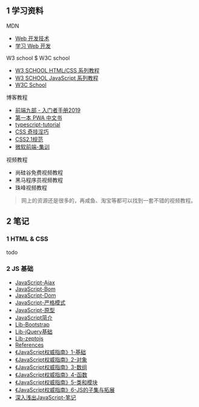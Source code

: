 ## 1 学习资料

MDN

- [Web 开发技术](https://developer.mozilla.org/zh-CN/docs/Web)
- [学习 Web 开发](https://developer.mozilla.org/zh-CN/docs/Learn)

W3 school $ W3C school

- [W3 SCHOOL HTML/CSS 系列教程](http://www.w3school.com.cn/h.asp)
- [W3 SCHOOL JavaScript 系列教程](http://www.w3school.com.cn/b.asp)
- [W3C School](https://www.w3cschool.cn/%20)

博客教程

- [前端九部 - 入门者手册2019](https://www.yuque.com/fe9/basic)
- [第一本 PWA 中文书](https://github.com/SangKa/PWA-Book-CN)
- [typescript-tutorial](https://github.com/xcatliu/typescript-tutorial)
- [CSS 奇技淫巧](https://github.com/chokcoco/iCSS)
- [CSS2.1规范](http://www.ayqy.net/doc/css2-1/cover.html)
- [微软前端-集训](https://github.com/Microsoft/frontend-bootcamp)

视频教程

- 尚硅谷免费视频教程
- 黑马程序员视频教程
- 珠峰视频教程

>网上的资源还是很多的，再咸鱼、淘宝等都可以找到一套不错的视频教程。

## 2 笔记

### 1 HTML & CSS

todo

### 2 JS 基础

- [JavaScript-Ajax](JavaScript/JavaScript-Ajax.md)
- [JavaScript-Bom](JavaScript/JavaScript-Bom.md)
- [JavaScript-Dom](JavaScript/JavaScript-Dom.md)
- [JavaScript-严格模式](JavaScript/JavaScript-严格模式.md)
- [JavaScript-原型](JavaScript/JavaScript-原型.md)
- [JavaScript简介](JavaScript/JavaScript简介.md)
- [Lib-Bootstrap](JavaScript/Lib-Bootstrap.md)
- [Lib-jQuery基础](JavaScript/Lib-jQuery基础.md)
- [Lib-zeptojs](JavaScript/Lib-zeptojs.md)
- [References](JavaScript/References.md)
- [《JavaScript权威指南》1-基础](JavaScript/《JavaScript权威指南》1-基础.md)
- [《JavaScript权威指南》2-对象](JavaScript/《JavaScript权威指南》2-对象.md)
- [《JavaScript权威指南》3-数组](JavaScript/《JavaScript权威指南》3-数组.md)
- [《JavaScript权威指南》4-函数](JavaScript/《JavaScript权威指南》4-函数.md)
- [《JavaScript权威指南》5-类和模块](JavaScript/《JavaScript权威指南》5-类和模块.md)
- [《JavaScript权威指南》6-JS的子集与拓展](JavaScript/《JavaScript权威指南》6-JS的子集与拓展.md)
- [深入浅出JavaScript-笔记](JavaScript/深入浅出JavaScript-笔记.md)